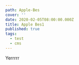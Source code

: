 ```yaml
---
path: Apple-Bes
cover: ''
date: 2020-02-05T08:00:00.000Z
title: Apple Bes1
published: true
tags:
  - test
  - cms
---
```

Yerrrrr
